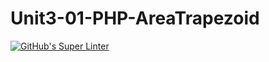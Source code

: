 # Unit3-01-PHP-AreaTrapezoid
[![GitHub's Super Linter](https://github.com/ICS2O-Programming-MariaG/Unit3-01-PHP-AreaTrapezoid/workflows/GitHub's%20Super%20Linter/badge.svg)](https://github.com/ICS2O-Programming-MariaG/Unit3-01-PHP-AreaTrapezoid/actions)